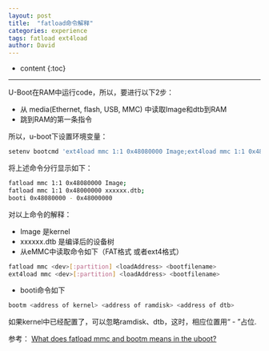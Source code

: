 ```yaml
---
layout: post
title:  "fatload命令解释"
categories: experience
tags: fatload ext4load
author: David
---
```


* content
{:toc}

---

U-Boot在RAM中运行code，所以，要进行以下2步：
- 从 media(Ethernet, flash, USB, MMC) 中读取Image和dtb到RAM
- 跳到RAM的第一条指令

所以，u-boot下设置环境变量：
```bash
setenv bootcmd 'ext4load mmc 1:1 0x48080000 Image;ext4load mmc 1:1 0x48000000 xxxxxx.dtb;booti 0x48080000 - 0x48000000'
```
将上述命令分行显示如下：
```bash
fatload mmc 1:1 0x48080000 Image;
fatload mmc 1:1 0x48000000 xxxxxx.dtb;
booti 0x48080000 - 0x48000000
```
对以上命令的解释：
- Image 是kernel
- xxxxxx.dtb 是编译后的设备树
- 从eMMC中读取命令如下（FAT格式 或者ext4格式）
```bash
fatload mmc <dev>[:partition] <loadAddress> <bootfilename>
ext4load mmc <dev>[:partition] <loadAddress> <bootfilename>
```
- booti命令如下
```bash
bootm <address of kernel> <address of ramdisk> <address of dtb>
```
如果kernel中已经配置了，可以忽略ramdisk、dtb，这时，相应位置用“ - ”占位.

参考：
[What does fatload mmc and bootm means in the uboot?](https://stackoverflow.com/questions/60368553/what-does-fatload-mmc-and-bootm-means-in-the-uboot)